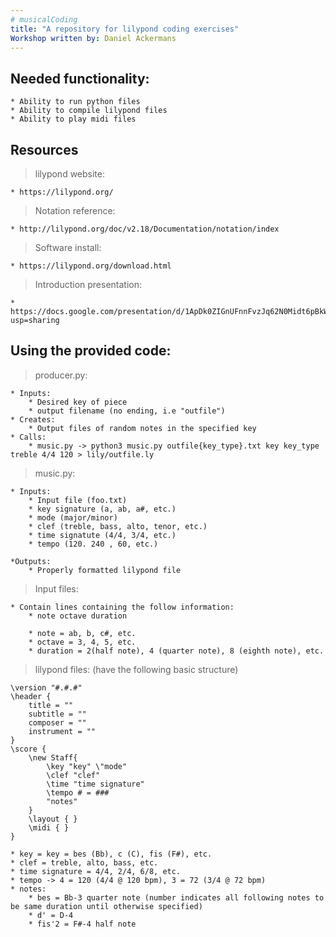 ```yaml
---
# musicalCoding
title: "A repository for lilypond coding exercises"
Workshop written by: Daniel Ackermans
---
```


## Needed functionality:
	* Ability to run python files
	* Ability to compile lilypond files
	* Ability to play midi files


## Resources
> lilypond website:

	* https://lilypond.org/

> Notation reference: 

	* http://lilypond.org/doc/v2.18/Documentation/notation/index

> Software install:

	* https://lilypond.org/download.html

> Introduction presentation:

	* https://docs.google.com/presentation/d/1ApDk0ZIGnUFnnFvzJq62N0Midt6pBkWutzscDccvt0k/edit?usp=sharing

## Using the provided code:

> producer.py:

	* Inputs: 
		* Desired key of piece
		* output filename (no ending, i.e "outfile")
	* Creates:
		* Output files of random notes in the specified key
	* Calls:
		* music.py -> python3 music.py outfile{key_type}.txt key key_type treble 4/4 120 > lily/outfile.ly

> music.py:

	* Inputs: 
		* Input file (foo.txt)
		* key signature (a, ab, a#, etc.)
		* mode (major/minor)
		* clef (treble, bass, alto, tenor, etc.)
		* time signatute (4/4, 3/4, etc.)
		* tempo (120. 240 , 60, etc.)

	*Outputs:
		* Properly formatted lilypond file

> Input files:

	* Contain lines containing the follow information:
		* note octave duration

		* note = ab, b, c#, etc.
		* octave = 3, 4, 5, etc.
		* duration = 2(half note), 4 (quarter note), 8 (eighth note), etc.

> lilypond files: (have the following basic structure)

	\version "#.#.#"
	\header {
		title = ""
		subtitle = ""
		composer = ""
		instrument = ""
	}
	\score {
		\new Staff{
			\key "key" \"mode"
			\clef "clef"
			\time "time signature"
			\tempo # = ###
			"notes"
		}
		\layout { }
		\midi { }
	}

	* key = key = bes (Bb), c (C), fis (F#), etc.
	* clef = treble, alto, bass, etc.
	* time signature = 4/4, 2/4, 6/8, etc.
	* tempo -> 4 = 120 (4/4 @ 120 bpm), 3 = 72 (3/4 @ 72 bpm)
	* notes:
		* bes = Bb-3 quarter note (number indicates all following notes to be same duration until otherwise specified)
		* d' = D-4 
		* fis'2 = F#-4 half note
